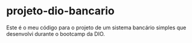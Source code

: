 # projeto-dio-bancario
Este é o meu código para o projeto de um sistema bancário simples que desenvolvi durante o bootcamp da DIO.
